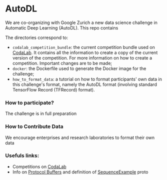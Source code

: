 # AutoDL
We are co-organizing with Google Zurich a new data science challenge in Automatic Deep Learning (AutoDL). This repo contains 

The directories correspond to:
- `codalab_competition_bundle`: the current competition bundle used on [CodaLab](http://35.193.242.121/competitions/8). It contains all the information to create a copy of the current version of the competition. For more information on how to create a competition. Important changes are to be made;
- `docker`: the Dockerfile used to generate the Docker image for the challenge;
- `how_to_format_data`: a tutorial on how to format participants' own data in this challenge's format, namely the AutoDL format (involving standard TensorFlow Record (TFRecord) format).

### How to participate?
The challenge is in full preparation

### How to Contribute Data
We encourage enterprises and research laboratories to format their own data 

### Usefuls links:
- Competitions on [CodaLab](https://competitions.codalab.org/competitions/)
- Info on [Protocol Buffers](https://developers.google.com/protocol-buffers/) and definition of [SequenceExample](https://github.com/tensorflow/tensorflow/blob/r1.7/tensorflow/core/example/example.proto) proto
